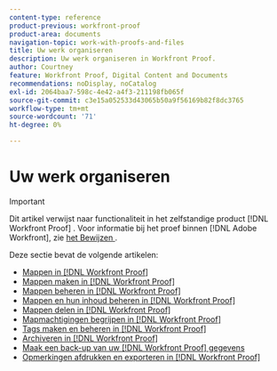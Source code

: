 ```yaml
---
content-type: reference
product-previous: workfront-proof
product-area: documents
navigation-topic: work-with-proofs-and-files
title: Uw werk organiseren
description: Uw werk organiseren in Workfront Proof.
author: Courtney
feature: Workfront Proof, Digital Content and Documents
recommendations: noDisplay, noCatalog
exl-id: 2064baa7-598c-4e42-a4f3-211198fb065f
source-git-commit: c3e15a052533d43065b50a9f56169b82f8dc3765
workflow-type: tm+mt
source-wordcount: '71'
ht-degree: 0%

---
```


# Uw werk organiseren

>[!IMPORTANT]
>
>Dit artikel verwijst naar functionaliteit in het zelfstandige product [!DNL Workfront Proof] . Voor informatie bij het proef binnen [!DNL Adobe Workfront], zie [ het Bewijzen ](../../../review-and-approve-work/proofing/proofing.md).

Deze sectie bevat de volgende artikelen:

* [Mappen in  [!DNL Workfront Proof]](../../../workfront-proof/wp-work-proofsfiles/organize-your-work/folders.md)
* [Mappen maken in  [!DNL Workfront Proof]](../../../workfront-proof/wp-work-proofsfiles/organize-your-work/create-folders.md)
* [Mappen beheren in  [!DNL Workfront Proof]](../../../workfront-proof/wp-work-proofsfiles/organize-your-work/manage-folders.md)
* [Mappen en hun inhoud beheren in  [!DNL Workfront Proof]](../../../workfront-proof/wp-work-proofsfiles/organize-your-work/manage-folders-and-contents.md)
* [Mappen delen in  [!DNL Workfront Proof]](../../../workfront-proof/wp-work-proofsfiles/organize-your-work/share-folders.md)
* [Mapmachtigingen begrijpen in  [!DNL Workfront Proof]](../../../workfront-proof/wp-work-proofsfiles/organize-your-work/folder-permissions.md)
* [Tags maken en beheren in  [!DNL Workfront Proof]](../../../workfront-proof/wp-work-proofsfiles/organize-your-work/create-and-manage-tags.md)
* [Archiveren in  [!DNL Workfront Proof]](../../../workfront-proof/wp-work-proofsfiles/organize-your-work/archive.md)
* [Maak een back-up van uw  [!DNL Workfront Proof]  gegevens](../../../workfront-proof/wp-work-proofsfiles/organize-your-work/back-up-data.md)
* [Opmerkingen afdrukken en exporteren in  [!DNL Workfront Proof]](../../../workfront-proof/wp-work-proofsfiles/organize-your-work/print-and-export-comments.md)
